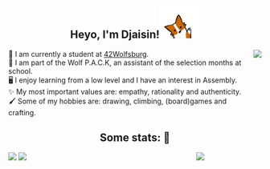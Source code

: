 <h2 align="center">Heyo, I'm Djaisin!<img src='https://github.com/Raspurrin/Raspurrin/blob/main/wave.gif' width='80"'></h2>  
<img align='right' src="https://badge42.herokuapp.com/api/stats/mialbert?cursus=42cursus" height="130"/>

  
🏫 I am currently a student at <a href="https://42wolfsburg.de/">42Wolfsburg</a>.  
🐺 I am part of the Wolf P.A.C.K, an assistant of the selection months at school.  
🖥️ I enjoy learning from a low level and I have an interest in Assembly.  
✨ My most important values are: empathy, rationality and authenticity.  
🖌️ Some of my hobbies are: drawing, climbing, (board)games and crafting.  
  
<h2 align="center">Some stats: 📝</h2>  

<img align='right' src='https://user-images.githubusercontent.com/5713670/87202985-820dcb80-c2b6-11ea-9f56-7ec461c497c3.gif' width='130"'>
<p float="left">
  <img src="https://github-readme-stats.vercel.app/api?username=Raspurrin&theme=aura&show_icons=true" height="150"/>
  <img src="https://github-readme-stats.vercel.app/api/top-langs/?username=Raspurrin&theme=aura" height="150"/> 
</p>


